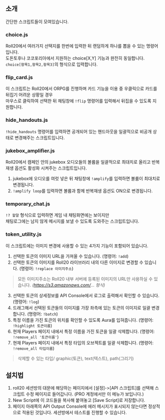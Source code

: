 ## 소개
간단한 스크립트들이 모여있습니다.

### choice.js
Roll20에서 여러가지 선택지를 한번에 입력한 뒤 랜덤하게 하나를 뽑을 수 있는 명령어입니다.  
도돈토후나 코코포리아에서 지원하는 choice[X,Y] 기능과 완전히 동일합니다.
`choice[항목1,항목2,항목3]`의 형식으로 입력합니다.

### flip_card.js
이 스크립트는 Roll20에서 ORPG를 진행하며 카드 기능을 이용 중 우클릭으로 카드를 뒤집기 어려운 상황일 경우  
마우스로 클릭하여 선택한 뒤 채팅창에 `!flip` 명령어를 입력해서 뒤집을 수 있도록 지원합니다.

### hide_handouts.js
`!hide_handouts` 명령어를 입력하면 공개되어 있는 핸드아웃을 일괄적으로 비공개 상태로 변경해주는 스크립트입니다.

### jukebox_amplifier.js
Roll20에서 캠페인 안의 jukebox 오디오들의 볼륨을 일괄적으로 최대치로 올리고
반복재생 옵션도 활성화 시켜주는 스크립트입니다.

1. jukebox에 오디오를 여럿 넣은 뒤 채팅창에 `!amplify`를 입력하면 볼륨이 최대치로 변경됩니다.
2. `!amplify loop`를 입력하면 볼륨과 함께 반복재생 옵션도 ON으로 변경됩니다.

### temporary_chat.js
`!? 할말` 형식으로 입력하면 게임 내 채팅화면에는 보이지만  
채팅로그에는 남지 않게 메시지를 보낼 수 있도록 도와주는 스크립트입니다.

### token_utility.js
이 스크립트에는 이미지 변경에 사용할 수 있는 4가지 기능이 포함되어 있습니다.

1. 선택한 토큰의 이미지 URL을 가져올 수 있습니다. (명령어: `!add`)
2. 선택한 토큰의 이미지를 Roll20 라이브러리 내의 다른 이미지로 변경할 수 있습니다. (명령어: `!replace 이미지주소`)
> 모든 이미지주소는 Roll20 내부 서버에 등록된 이미지의 URL만 사용하실 수 있습니다. *(https://s3.amazonaws.com/... 형식)*
3. 선택한 토큰의 상세정보를 API Console에서 로그로 출력해서 확인할 수 있습니다. (명령어: `!log`)
4. 드래그해서 선택된 토큰들의 이미지를 가장 좌측에 있는 토큰의 이미지로 일괄 변경합니다. (명령어: `!batch`)
5. 특정 이름을 가진 토큰의 위치를 확인할 수 있도록 Aura를 입혀줍니다. (명령어: `!highlight 토큰이름`)
6. 현재 Players 페이지 내에서 특정 이름을 가진 토큰을 일괄 삭제합니다. (명령어: `!remove_all '토큰이름'`)
7. 현재 Players 페이지 내에서 특정 타입의 오브젝트를 일괄 삭제합니다. (명령어: `!remove_all 타입이름`)
> 삭제할 수 있는 타입/ graphic(토큰), text(텍스트), path(그리기)

## 설치법
1. roll20 세션방의 대문에 해당하는 페이지에서 [설정]->[API 스크립트]를 선택해 스크립트 수정 페이지로 들어갑니다. (PRO 계정에서만 이 메뉴가 보입니다.)
2. New Script에 이 코드들을 복사해 붙여놓고 [Save Script]로 저장합니다. 
3. 페이지 아래쪽의 API Output Console에 에러 메시지가 표시되지 않는다면 정상적으로 적용된 것입니다. 세션방에서 테스트를 진행할 수 있습니다.
